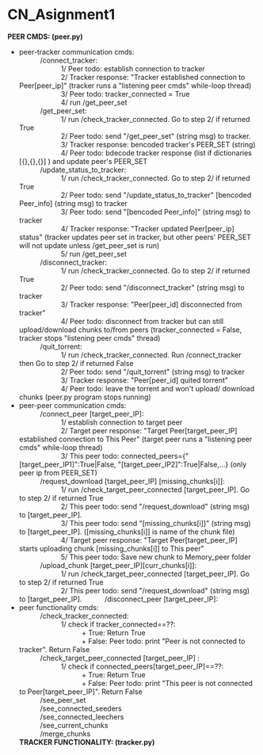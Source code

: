 
# CN_Asignment1

**PEER CMDS: (peer.py)**  
- peer-tracker communication cmds:  
&emsp;&emsp;&emsp;/connect_tracker:   
&emsp;&emsp;&emsp;&emsp;&emsp;&emsp;1/ Peer todo: establish connection to tracker  
&emsp;&emsp;&emsp;&emsp;&emsp;&emsp;2/ Tracker response: "Tracker established connection to Peer[peer_ip]" (tracker runs a "listening peer cmds" while-loop thread)   
&emsp;&emsp;&emsp;&emsp;&emsp;&emsp;3/ Peer todo: tracker_connected = True  
&emsp;&emsp;&emsp;&emsp;&emsp;&emsp;4/ run /get_peer_set  
&emsp;&emsp;&emsp;/get_peer_set:  
&emsp;&emsp;&emsp;&emsp;&emsp;&emsp;1/ run /check_tracker_connected. Go to step 2/ if returned True  
&emsp;&emsp;&emsp;&emsp;&emsp;&emsp;2/ Peer todo: send "/get_peer_set" (string msg) to tracker.  
&emsp;&emsp;&emsp;&emsp;&emsp;&emsp;3/ Tracker response: bencoded tracker's PEER_SET (string)  
&emsp;&emsp;&emsp;&emsp;&emsp;&emsp;4/ Peer todo: bdecode tracker response (list if dictionaries [{},{},{}] ) and update peer's PEER_SET  
&emsp;&emsp;&emsp;/update_status_to_tracker:  
&emsp;&emsp;&emsp;&emsp;&emsp;&emsp;1/ run /check_tracker_connected. Go to step 2/ if returned True  
&emsp;&emsp;&emsp;&emsp;&emsp;&emsp;2/ Peer todo: send "/update_status_to_tracker" [bencoded Peer_info] (string msg) to tracker  
&emsp;&emsp;&emsp;&emsp;&emsp;&emsp;3/ Peer todo: send "[bencoded Peer_info]" (string msg) to tracker  
&emsp;&emsp;&emsp;&emsp;&emsp;&emsp;4/ Tracker response: "Tracker updated Peer[peer_ip] status" (tracker updates peer set in tracker, but  other peers' PEER_SET will not update unless /get_peer_set is run)  
&emsp;&emsp;&emsp;&emsp;&emsp;&emsp;5/ run /get_peer_set  
&emsp;&emsp;&emsp;/disconnect_tracker:  
&emsp;&emsp;&emsp;&emsp;&emsp;&emsp;1/ run /check_tracker_connected. Go to step 2/ if returned True  
&emsp;&emsp;&emsp;&emsp;&emsp;&emsp;2/ Peer todo: send "/disconnect_tracker" (string msg) to tracker   
&emsp;&emsp;&emsp;&emsp;&emsp;&emsp;3/ Tracker response: "Peer[peer_id] disconnected from tracker"  
&emsp;&emsp;&emsp;&emsp;&emsp;&emsp;4/ Peer todo: disconnect from tracker but can still upload/download chunks to/from peers (tracker_connected = False, tracker stops "listening peer cmds" thread)  
&emsp;&emsp;&emsp;/quit_torrent:  
&emsp;&emsp;&emsp;&emsp;&emsp;&emsp;1/ run /check_tracker_connected. Run /connect_tracker then Go to step 2/ if returned False  
&emsp;&emsp;&emsp;&emsp;&emsp;&emsp;2/ Peer todo: send "/quit_torrent" (string msg) to tracker  
&emsp;&emsp;&emsp;&emsp;&emsp;&emsp;3/ Tracker response: "Peer[peer_id] quited torrent"  
&emsp;&emsp;&emsp;&emsp;&emsp;&emsp;4/ Peer todo: leave the torrent and won't upload/ download chunks (peer.py program stops running)  
- peer-peer communication cmds:  
&emsp;&emsp;&emsp;/connect_peer [target_peer_IP]:  
&emsp;&emsp;&emsp;&emsp;&emsp;&emsp;1/ establish connection to target peer  
&emsp;&emsp;&emsp;&emsp;&emsp;&emsp;2/ Target peer response: "Target Peer[target_peer_IP] established connection to This Peer" (target peer runs a "listening peer cmds" while-loop thread)  
&emsp;&emsp;&emsp;&emsp;&emsp;&emsp;3/ This peer todo: connected_peers={"[target_peer_IP1]":True|False, "[target_peer_IP2]":True|False,...} (only peer ip from PEER_SET)  
&emsp;&emsp;&emsp;/request_download [target_peer_IP] [missing_chunks[i]]:  
&emsp;&emsp;&emsp;&emsp;&emsp;&emsp;1/ run /check_target_peer_connected [target_peer_IP]. Go to step 2/ if returned True   
&emsp;&emsp;&emsp;&emsp;&emsp;&emsp;2/ This peer todo: send "/request_download" (string msg) to [target_peer_IP].  
&emsp;&emsp;&emsp;&emsp;&emsp;&emsp;3/ This peer todo: send "[missing_chunks[i]]" (string msg) to [target_peer_IP]. ([missing_chunks[i]] is name of the chunk file)  
&emsp;&emsp;&emsp;&emsp;&emsp;&emsp;4/ Target peer response: "Target Peer[target_peer_IP] starts uploading chunk [missing_chunks[i]] to This peer"   
&emsp;&emsp;&emsp;&emsp;&emsp;&emsp;5/ This peer todo: Save new chunk to Memory_peer folder  
&emsp;&emsp;&emsp;/upload_chunk [target_peer_IP][curr_chunks[i]]:  
&emsp;&emsp;&emsp;&emsp;&emsp;&emsp;1/ run /check_target_peer_connected [target_peer_IP]. Go to step 2/ if returned True  
&emsp;&emsp;&emsp;&emsp;&emsp;&emsp;2/ This peer todo: send "/request_download" (string msg) to [target_peer_IP]. 
&emsp;&emsp;&emsp;/disconnect_peer [target_peer_IP]:  
- peer functionality cmds:  
&emsp;&emsp;&emsp;/check_tracker_connected:  
&emsp;&emsp;&emsp;&emsp;&emsp;&emsp;1/ check if tracker_connected==??:  
&emsp;&emsp;&emsp;&emsp;&emsp;&emsp;&emsp;&emsp;&emsp;+ True:	Return True  
&emsp;&emsp;&emsp;&emsp;&emsp;&emsp;&emsp;&emsp;&emsp;+ False: Peer todo: print "Peer is not connected to tracker". Return False  
&emsp;&emsp;&emsp;/check_target_peer_connected [target_peer_IP] :  
&emsp;&emsp;&emsp;&emsp;&emsp;&emsp;1/ check if connected_peers[target_peer_IP]==??:  
&emsp;&emsp;&emsp;&emsp;&emsp;&emsp;&emsp;&emsp;&emsp;+ True:	Return True  
&emsp;&emsp;&emsp;&emsp;&emsp;&emsp;&emsp;&emsp;&emsp;+ False: Peer todo: print "This peer is not connected to Peer[target_peer_IP]". Return False  
&emsp;&emsp;&emsp;/see_peer_set  
&emsp;&emsp;&emsp;/see_connected_seeders  
&emsp;&emsp;&emsp;/see_connected_leechers  
&emsp;&emsp;&emsp;/see_current_chunks  
&emsp;&emsp;&emsp;/merge_chunks  
**TRACKER FUNCTIONALITY: (tracker.py)**
